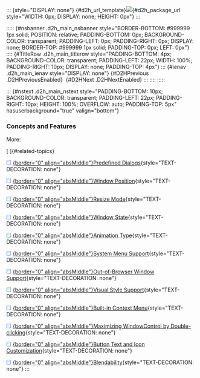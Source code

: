 ::: {style="DISPLAY: none"}
[](ms-xhelp:///?Id=d2h_url_template){#d2h_url_template}![](!package_url!){#d2h_package_url style="WIDTH: 0px; DISPLAY: none; HEIGHT: 0px"}
:::

::::: {#nsbanner .d2h_main_nsbanner style="BORDER-BOTTOM: #999999 1px solid; POSITION: relative; PADDING-BOTTOM: 0px; BACKGROUND-COLOR: transparent; PADDING-LEFT: 0px; PADDING-RIGHT: 0px; DISPLAY: none; BORDER-TOP: #999999 1px solid; PADDING-TOP: 0px; LEFT: 0px"}
:::: {#TitleRow .d2h_main_titlerow style="PADDING-BOTTOM: 4px; BACKGROUND-COLOR: transparent; PADDING-LEFT: 22px; WIDTH: 100%; PADDING-RIGHT: 10px; DISPLAY: none; PADDING-TOP: 4px"}
::: {#ienav .d2h_main_ienav style="DISPLAY: none"}
[](ms-xhelp:///?Id=f082eefa-6b03-43f6-9ca9-4e4027755494){#D2HPrevious .D2HPreviousEnabled}  [](ms-xhelp:///?Id=c51f41aa-f556-4ea3-aea1-d3166e1531ce){#D2HNext .D2HNextEnabled}
:::
::::
:::::

::: {#nstext .d2h_main_nstext style="PADDING-BOTTOM: 10px; BACKGROUND-COLOR: transparent; PADDING-LEFT: 22px; PADDING-RIGHT: 10px; HEIGHT: 100%; OVERFLOW: auto; PADDING-TOP: 5px" hasuserbackground="true" valign="bottom"}
### Concepts and Features

More:

[ ]{#related-topics}

[![](../button.gif){border="0" align="absMiddle"}Predefined Dialogs](ms-xhelp:///?Id=41a97a9a-5519-40bf-9faa-bad7fbd1f2e7){style="TEXT-DECORATION: none"}

[![](../button.gif){border="0" align="absMiddle"}Window Position](ms-xhelp:///?Id=a8e574ff-2d03-4233-b4fe-06fbbacee352){style="TEXT-DECORATION: none"}

[![](../button.gif){border="0" align="absMiddle"}Resize Mode](ms-xhelp:///?Id=b1873d17-943d-43c5-8724-40145a49d6eb){style="TEXT-DECORATION: none"}

[![](../button.gif){border="0" align="absMiddle"}Window State](ms-xhelp:///?Id=88edf38d-ddac-4657-b92f-ae76cfc5bbfc){style="TEXT-DECORATION: none"}

[![](../button.gif){border="0" align="absMiddle"}Animation Type](ms-xhelp:///?Id=959941fd-916d-407a-840b-1a1980c64407){style="TEXT-DECORATION: none"}

[![](../button.gif){border="0" align="absMiddle"}System Menu Support](ms-xhelp:///?Id=dfb3311f-19fa-4594-91c2-2d950d6dabbb){style="TEXT-DECORATION: none"}

[![](../button.gif){border="0" align="absMiddle"}Out-of-Browser Window Support](ms-xhelp:///?Id=b1b87b53-d08f-4d5b-a8e5-be6c657ee5f6){style="TEXT-DECORATION: none"}

[![](../button.gif){border="0" align="absMiddle"}Visual Style Support](ms-xhelp:///?Id=e2708eef-39cd-4f95-87d4-7e5ca5429dcd){style="TEXT-DECORATION: none"}

[![](../button.gif){border="0" align="absMiddle"}Built-in Context Menu](ms-xhelp:///?Id=b83f1c0f-0ee2-4f22-88f3-e4c66aafee8a){style="TEXT-DECORATION: none"}

[![](../button.gif){border="0" align="absMiddle"}Maximizing WindowControl by Double-clicking](ms-xhelp:///?Id=2add5557-567f-41a6-a0e1-0e14abe61a38){style="TEXT-DECORATION: none"}

[![](../button.gif){border="0" align="absMiddle"}Button Text and Icon Customization](ms-xhelp:///?Id=936e8e68-f907-4947-a426-9daccb71c3ad){style="TEXT-DECORATION: none"}

[![](../button.gif){border="0" align="absMiddle"}Blendability](ms-xhelp:///?Id=0a422f7e-a456-4663-a15d-faabcfd128cb){style="TEXT-DECORATION: none"}
:::
